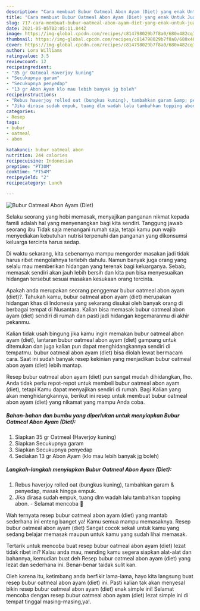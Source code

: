 ```yaml
---
description: "Cara membuat Bubur Oatmeal Abon Ayam (Diet) yang enak Untuk Jualan"
title: "Cara membuat Bubur Oatmeal Abon Ayam (Diet) yang enak Untuk Jualan"
slug: 717-cara-membuat-bubur-oatmeal-abon-ayam-diet-yang-enak-untuk-jualan
date: 2021-05-05T02:05:11.844Z
image: https://img-global.cpcdn.com/recipes/c814798029b7f8a0/680x482cq70/bubur-oatmeal-abon-ayam-diet-foto-resep-utama.jpg
thumbnail: https://img-global.cpcdn.com/recipes/c814798029b7f8a0/680x482cq70/bubur-oatmeal-abon-ayam-diet-foto-resep-utama.jpg
cover: https://img-global.cpcdn.com/recipes/c814798029b7f8a0/680x482cq70/bubur-oatmeal-abon-ayam-diet-foto-resep-utama.jpg
author: Lora Williams
ratingvalue: 3.5
reviewcount: 12
recipeingredient:
- "35 gr Oatmeal Haverjoy kuning"
- "Secukupnya garam"
- "Secukupnya penyedap"
- "13 gr Abon Ayam klo mau lebih banyak jg boleh"
recipeinstructions:
- "Rebus haverjoy rolled oat (bungkus kuning), tambahkan garam &amp; penyedap, masak hingga empuk."
- "Jika dirasa sudah empuk, tuang dlm wadah lalu tambahkan topping abon. Selamat mencoba 🥰"
categories:
- Resep
tags:
- bubur
- oatmeal
- abon

katakunci: bubur oatmeal abon 
nutrition: 244 calories
recipecuisine: Indonesian
preptime: "PT30M"
cooktime: "PT54M"
recipeyield: "2"
recipecategory: Lunch

---
```



![Bubur Oatmeal Abon Ayam (Diet)](https://img-global.cpcdn.com/recipes/c814798029b7f8a0/680x482cq70/bubur-oatmeal-abon-ayam-diet-foto-resep-utama.jpg)

Selaku seorang yang hobi memasak, menyajikan panganan nikmat kepada famili adalah hal yang menyenangkan bagi kita sendiri. Tanggung jawab seorang ibu Tidak saja menangani rumah saja, tetapi kamu pun wajib menyediakan kebutuhan nutrisi terpenuhi dan panganan yang dikonsumsi keluarga tercinta harus sedap.

Di waktu  sekarang, kita sebenarnya mampu mengorder masakan jadi tidak harus ribet mengolahnya terlebih dahulu. Namun banyak juga orang yang selalu mau memberikan hidangan yang terenak bagi keluarganya. Sebab, memasak sendiri akan jauh lebih bersih dan kita pun bisa menyesuaikan hidangan tersebut sesuai masakan kesukaan orang tercinta. 



Apakah anda merupakan seorang penggemar bubur oatmeal abon ayam (diet)?. Tahukah kamu, bubur oatmeal abon ayam (diet) merupakan hidangan khas di Indonesia yang sekarang disukai oleh banyak orang di berbagai tempat di Nusantara. Kalian bisa memasak bubur oatmeal abon ayam (diet) sendiri di rumah dan pasti jadi hidangan kegemaranmu di akhir pekanmu.

Kalian tidak usah bingung jika kamu ingin memakan bubur oatmeal abon ayam (diet), lantaran bubur oatmeal abon ayam (diet) gampang untuk ditemukan dan juga kalian pun dapat menghidangkannya sendiri di tempatmu. bubur oatmeal abon ayam (diet) bisa diolah lewat bermacam cara. Saat ini sudah banyak resep kekinian yang menjadikan bubur oatmeal abon ayam (diet) lebih mantap.

Resep bubur oatmeal abon ayam (diet) pun sangat mudah dihidangkan, lho. Anda tidak perlu repot-repot untuk membeli bubur oatmeal abon ayam (diet), tetapi Kamu dapat menyajikan sendiri di rumah. Bagi Kalian yang akan menghidangkannya, berikut ini resep untuk membuat bubur oatmeal abon ayam (diet) yang nikamat yang mampu Anda coba.

<!--inarticleads1-->

##### Bahan-bahan dan bumbu yang diperlukan untuk menyiapkan Bubur Oatmeal Abon Ayam (Diet):

1. Siapkan 35 gr Oatmeal (Haverjoy kuning)
1. Siapkan Secukupnya garam
1. Siapkan Secukupnya penyedap
1. Sediakan 13 gr Abon Ayam (klo mau lebih banyak jg boleh)




<!--inarticleads2-->

##### Langkah-langkah menyiapkan Bubur Oatmeal Abon Ayam (Diet):

1. Rebus haverjoy rolled oat (bungkus kuning), tambahkan garam &amp; penyedap, masak hingga empuk.
1. Jika dirasa sudah empuk, tuang dlm wadah lalu tambahkan topping abon. - Selamat mencoba 🥰




Wah ternyata resep bubur oatmeal abon ayam (diet) yang mantab sederhana ini enteng banget ya! Kamu semua mampu memasaknya. Resep bubur oatmeal abon ayam (diet) Sangat cocok sekali untuk kamu yang sedang belajar memasak maupun untuk kamu yang sudah lihai memasak.

Tertarik untuk mencoba buat resep bubur oatmeal abon ayam (diet) lezat tidak ribet ini? Kalau anda mau, mending kamu segera siapkan alat-alat dan bahannya, kemudian buat deh Resep bubur oatmeal abon ayam (diet) yang lezat dan sederhana ini. Benar-benar taidak sulit kan. 

Oleh karena itu, ketimbang anda berfikir lama-lama, hayo kita langsung buat resep bubur oatmeal abon ayam (diet) ini. Pasti kalian tak akan menyesal bikin resep bubur oatmeal abon ayam (diet) enak simple ini! Selamat mencoba dengan resep bubur oatmeal abon ayam (diet) lezat simple ini di tempat tinggal masing-masing,ya!.

